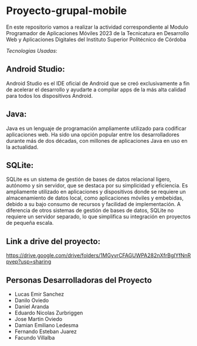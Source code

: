 # Proyecto-grupal-mobile
En este repositorio vamos a realizar la actividad correspondiente al Modulo Programador de Aplicaciones Móviles  2023 de la Tecnicatura en Desarrollo Web y Aplicaciones Digitales del Instituto Superior Politécnico de Córdoba 

_Tecnologias Usadas_:
## Android Studio:
Android Studio es el IDE oficial de Android que se creó exclusivamente a fin de acelerar el desarrollo y ayudarte a compilar apps de la más alta calidad para todos los dispositivos Android.
## Java:
Java es un lenguaje de programación ampliamente utilizado para codificar aplicaciones web. Ha sido una opción popular entre los desarrolladores durante más de dos décadas, con millones de aplicaciones Java en uso en la actualidad.
## SQLite:
SQLite es un sistema de gestión de bases de datos relacional ligero, autónomo y sin servidor, que se destaca por su simplicidad y eficiencia. Es ampliamente utilizado en aplicaciones y dispositivos donde se requiere un almacenamiento de datos local, como aplicaciones móviles y embebidas, debido a su bajo consumo de recursos y facilidad de implementación. A diferencia de otros sistemas de gestión de bases de datos, SQLite no requiere un servidor separado, lo que simplifica su integración en proyectos de pequeña escala.

## Link a drive del proyecto:
https://drive.google.com/drive/folders/1MGyvrCFAGUWPA282nXfrBgIYfNnRpvep?usp=sharing

## Personas Desarrolladoras del Proyecto

- Lucas Emir Sanchez
- Danilo Oviedo
- Daniel Aranda
- Eduardo Nicolas Zurbriggen
- Jose Martin Oviedo
- Damian Emiliano Ledesma
- Fernando Esteban Juarez
- Facundo Villalba
